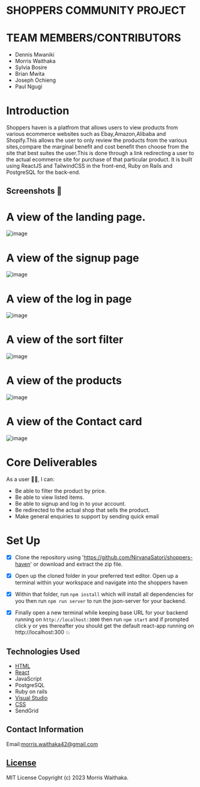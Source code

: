 # SHOPPERS COMMUNITY PROJECT
# TEAM MEMBERS/CONTRIBUTORS
 * Dennis Mwaniki
 * Morris Waithaka
 * Sylvia Bosire
 * Brian Mwita 
 * Joseph Ochieng
 * Paul Ngugi

# Introduction 
Shoppers haven is a platfrom that allows users to view products from various ecommerce websites such as Ebay,Amazon,Alibaba and Shopify.This allows the user to only review the products from the various sites,compare the marginal benefit and cost benefit then choose from the site that best suites the user.This is done through a link redirecting a user to the actual ecommerce site for purchase of that particular product. It is built using ReactJS and TailwindCSS in the front-end, Ruby on Rails and PostgreSQL for the back-end.
## Screenshots 📸
# A view of the landing page.
![image](https://user-images.githubusercontent.com/117803357/235507797-1c7999dd-1465-4aff-81da-5414abac2a36.png)
# A view of the signup page
![image](https://user-images.githubusercontent.com/117803357/235502027-04f251ba-43b1-4457-98c4-56d967b63601.png)
# A view of the log in page
![image](https://user-images.githubusercontent.com/117803357/235502316-30009645-5dcc-4c88-a85a-50aa4e470fa0.png)
# A view of the sort filter 

![image](https://user-images.githubusercontent.com/117803357/235507435-5662a68a-5997-4802-9e44-28ed46216271.png)
# A view of the products
![image](https://user-images.githubusercontent.com/117803357/235507020-01c41f3d-126b-47f6-bc02-8c6129ceab16.png)
# A view of the Contact card
![image](https://github.com/NirvanaSatori/shoppers-haven/assets/48824156/d638cb9c-a8d1-43a9-ba24-d9668da10b50)



# Core Deliverables
As a user 👨‍💻, I can:
* Be able to filter the product by price.
* Be able to view listed items.
* Be able to signup and log in to your account.
* Be redirected to the actual shop that sells the product.
* Make general enquiries to support by sending quick email

# Set Up
- [x] Clone the repository using 'https://github.com/NirvanaSatori/shoppers-haven' or download and extract the zip file.
- [x] Open up the cloned folder in your preferred text editor. Open up a terminal within your workspace and navigate into the shoppers haven
- [x] Within that folder, run `npm install` which will install all dependencies for you then run `npm run server` to run the json-server for your backend.
- [x] Finally open a new terminal while keeping base URL for your backend running on `http://localhost:3000` then run `npm start` and if prompted click y or yes thereafter you should get the default react-app running on http://localhost:300 :boom:


## Technologies Used
   * [HTML](https://html.com/)
   * [React](https://reactjs.org/)
   * JavaScript
   * PostgreSQL
   * Ruby on rails
   * [Visual Studio ](https://code.visualstudio.com/download)
   * [CSS](http://css.com/)
   * SendGrid
   
  


## Contact Information
   Email:morris.waithaka42@gmail.com

## [License](LICENSE)
   
MIT License
Copyright (c) 2023 Morris Waithaka.
